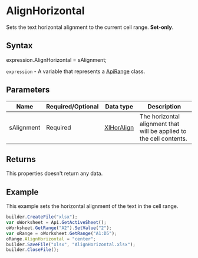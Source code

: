 # AlignHorizontal

Sets the text horizontal alignment to the current cell range. **Set-only**.

## Syntax

expression.AlignHorizontal = sAlignment;

`expression` - A variable that represents a [ApiRange](../ApiRange.md) class.

## Parameters

| **Name** | **Required/Optional** | **Data type** | **Description** |
| ------------- | ------------- | ------------- | ------------- |
| sAlignment | Required | [XlHorAlign](../../../Enumerations/XlHorAlign) | The horizontal alignment that will be applied to the cell contents. |

## Returns

This properties doesn't return any data.

## Example

This example sets the horizontal alignment of the text in the cell range.

```javascript
builder.CreateFile("xlsx");
var oWorksheet = Api.GetActiveSheet();
oWorksheet.GetRange("A2").SetValue("2");
var oRange = oWorksheet.GetRange("A1:D5");
oRange.AlignHorizontal = "center";
builder.SaveFile("xlsx", "AlignHorizontal.xlsx");
builder.CloseFile();
```